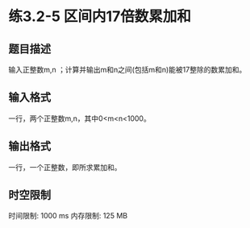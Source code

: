 # 练3.2-5 区间内17倍数累加和

## 题目描述

输入正整数m,n ；计算并输出m和n之间(包括m和n)能被17整除的数累加和。

## 输入格式

一行，两个正整数m,n，其中0<m<n<1000。

## 输出格式

一行，一个正整数，即所求累加和。

## 时空限制

时间限制: 1000 ms
内存限制: 125 MB
